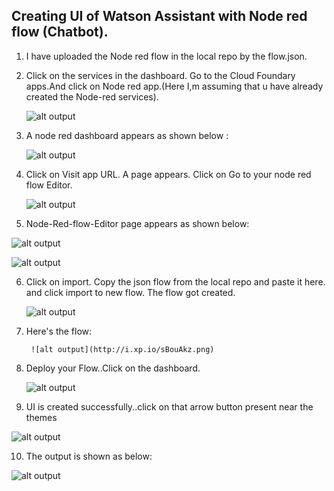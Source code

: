 ##  Creating UI of Watson Assistant with Node red flow (Chatbot).

1.  I have uploaded the Node red flow in the local repo by the flow.json.

2.  Click on the services in the dashboard. Go to the Cloud Foundary apps.And click on Node red app.(Here I,m assuming that u have already created the Node-red services).

    ![alt output](http://i.xp.io/szWWCmV.png)
    
3.  A node red dashboard appears as shown below :
   
	  ![alt output](http://i.xp.io/sA8Jt9q.png)
		
		
4. Click on Visit app URL. A page appears. Click on Go to your  node red flow Editor.

   ![alt output](http://i.xp.io/sAgR4pJ.png)
	 

5.  Node-Red-flow-Editor page appears as shown below:

   ![alt output](http://i.xp.io/sArKZRA.png)
	 
   ![alt output](http://i.xp.io/sARTTAG.png)


6.  Click on import. Copy the json flow from the local repo and paste it here. and click import to new flow. The flow got created.

    ![alt output](http://i.xp.io/sATXCEu.png)

7.  Here's the flow:
    
		 ![alt output](http://i.xp.io/sBouAkz.png)
		 
		 
8.  Deploy your Flow..Click on the dashboard. 

    ![alt output](http://i.xp.io/sBwlYPy.png)
		
		
9.  UI is created successfully..click on that arrow button present near the themes

   ![alt output](http://i.xp.io/sC15gKE.png)
	 
10.  The output is shown as below:

   ![alt output](http://i.xp.io/sC66Mgh.png)
	 
	 
	 





